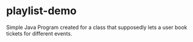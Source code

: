 # playlist-demo
Simple Java Program created for a class that supposedly lets a user book tickets for different events.
